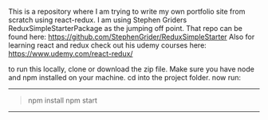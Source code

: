 This is a repository where I am trying to write my own portfolio site from scratch using react-redux.
I am using Stephen Griders ReduxSimpleStarterPackage as the jumping off point.
That repo can be found here: https://github.com/StephenGrider/ReduxSimpleStarter
Also for learning react and redux check out his udemy courses here: https://www.udemy.com/react-redux/

to run this locally, clone or download the zip file. 
Make sure you have node and npm installed on your machine.
cd into the project folder.
now run:
***
> npm install
> npm start
***
